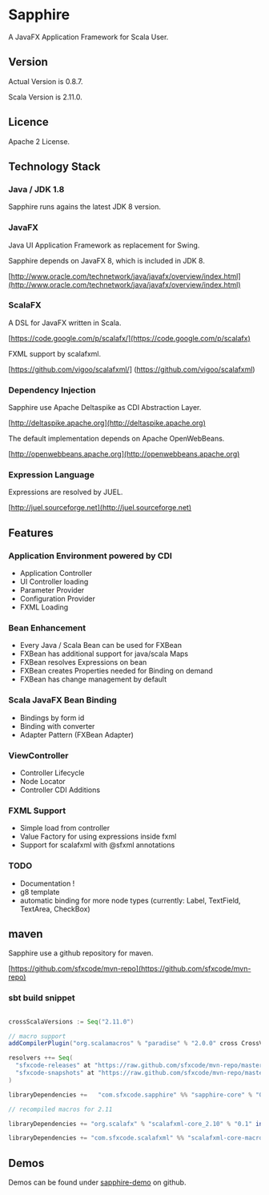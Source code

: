 # Sapphire

A JavaFX Application Framework for Scala User.

## Version

Actual Version is 0.8.7.

Scala Version is 2.11.0.

## Licence

Apache 2 License.

## Technology Stack

### Java / JDK 1.8

Sapphire runs agains the latest JDK 8 version.

### JavaFX

Java UI Application Framework as replacement for Swing.

Sapphire depends on JavaFX 8, which is included in JDK 8.

[http://www.oracle.com/technetwork/java/javafx/overview/index.html](http://www.oracle.com/technetwork/java/javafx/overview/index.html)


### ScalaFX

A DSL for JavaFX written in Scala.

[https://code.google.com/p/scalafx/](https://code.google.com/p/scalafx)

FXML support by scalafxml.

[https://github.com/vigoo/scalafxml/] (https://github.com/vigoo/scalafxml)

### Dependency Injection

Sapphire use Apache Deltaspike as CDI Abstraction Layer.

[http://deltaspike.apache.org](http://deltaspike.apache.org)

The default implementation depends on Apache OpenWebBeans.

[http://openwebbeans.apache.org](http://openwebbeans.apache.org)

### Expression Language

Expressions are resolved by JUEL.

[http://juel.sourceforge.net](http://juel.sourceforge.net)

## Features

### Application Environment powered by CDI

- Application Controller
- UI Controller loading
- Parameter Provider
- Configuration Provider
- FXML Loading

### Bean Enhancement

- Every Java / Scala Bean can be used for FXBean
- FXBean has additional support for java/scala Maps
- FXBean resolves Expressions on bean
- FXBean creates Properties needed for Binding on demand
- FXBean has change management by default

### Scala JavaFX Bean Binding

- Bindings by form id
- Binding with converter
- Adapter Pattern (FXBean Adapter)

### ViewController

- Controller Lifecycle
- Node Locator
- Controller CDI Additions

### FXML Support

- Simple load from controller
- Value Factory for using expressions inside fxml
- Support for scalafxml with @sfxml annotations

### TODO

- Documentation !
- g8 template
- automatic binding for more node types (currently: Label, TextField, TextArea, CheckBox)


## maven

Sapphire use a github repository for maven.

[https://github.com/sfxcode/mvn-repo](https://github.com/sfxcode/mvn-repo)

### sbt build snippet

```scala

crossScalaVersions := Seq("2.11.0")

// macro support
addCompilerPlugin("org.scalamacros" % "paradise" % "2.0.0" cross CrossVersion.full)

resolvers ++= Seq(
  "sfxcode-releases" at "https://raw.github.com/sfxcode/mvn-repo/master/releases",
  "sfxcode-snapshots" at "https://raw.github.com/sfxcode/mvn-repo/master/snapshots"
)

libraryDependencies +=   "com.sfxcode.sapphire" %% "sapphire-core" % "0.8.7"

// recompiled macros for 2.11

libraryDependencies += "org.scalafx" % "scalafxml-core_2.10" % "0.1" intransitive()

libraryDependencies += "com.sfxcode.scalafxml" %% "scalafxml-core-macros" % "0.2.0" intransitive()

```

## Demos

Demos can be found under [sapphire-demo](http://sfxcode.github.io/sapphire-demo/) on github.
